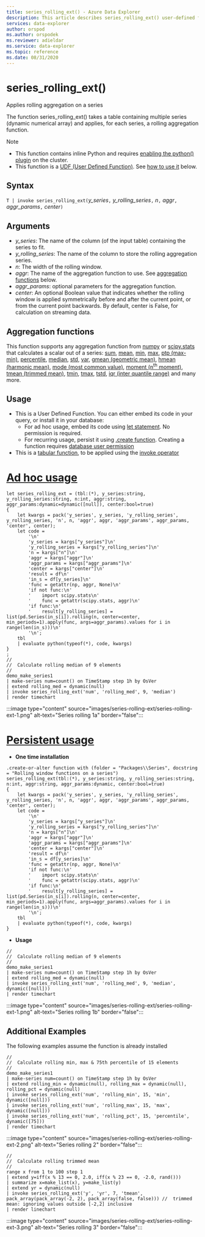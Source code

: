 ```yaml
---
title: series_rolling_ext() - Azure Data Explorer
description: This article describes series_rolling_ext() user-defined function in Azure Data Explorer.
services: data-explorer
author: orspod
ms.author: orspodek
ms.reviewer: adieldar
ms.service: data-explorer
ms.topic: reference
ms.date: 08/31/2020
---
```

# series_rolling_ext()

Applies rolling aggregation on a series 

The function series_rolling_ext() takes a table containing multiple series (dynamic numerical array) and applies, for each series, a rolling aggregation function.

> [!NOTE]
>* This function contains inline Python and requires [enabling the python() plugin](../../query/pythonplugin.md#enable-the-plugin) on the cluster.
>* This function is a [UDF (User Defined Function)](../../query/functions/user-defined-functions.md). See [how to use it](#usage) below.

## Syntax

`T | invoke series_rolling_ext(`*y_series*`,` *y_rolling_series*`,` *n*`,` *aggr*`,` *aggr_params*`,` *center*`)`

## Arguments

* *y_series*: The name of the column (of the input table) containing the series to fit.
* *y_rolling_series*: The name of the column to store the rolling aggregation series.
* *n*: The width of the rolling window.
* *aggr*: The name of the aggregation function to use. See [aggregation functions](#aggregation-functions) below.
* *aggr_params*: optional parameters for the aggregation function.
* *center*: An optional Boolean value that indicates whether the rolling window is applied symmetrically before and after the current point, or from the current point backwards. By default, center is False, for calculation on streaming data.

## Aggregation functions

This function supports any aggregation function from [numpy](https://numpy.org/) or [scipy.stats](https://docs.scipy.org/doc/scipy/reference/stats.html#module-scipy.stats) that calculates a scalar out of a series: [sum](https://numpy.org/doc/stable/reference/generated/numpy.sum.html#numpy.sum), [mean](https://numpy.org/doc/stable/reference/generated/numpy.mean.html?highlight=mean#numpy.mean), [min](https://numpy.org/doc/stable/reference/generated/numpy.amin.html#numpy.amin), [max](https://numpy.org/doc/stable/reference/generated/numpy.amax.html), [ptp (max-min)](https://numpy.org/doc/stable/reference/generated/numpy.ptp.html), [percentile](https://numpy.org/doc/stable/reference/generated/numpy.percentile.html), [median](https://numpy.org/doc/stable/reference/generated/numpy.median.html), [std](https://numpy.org/doc/stable/reference/generated/numpy.std.html), [var](https://numpy.org/doc/stable/reference/generated/numpy.var.html), [gmean (geometric mean)](https://docs.scipy.org/doc/scipy/reference/generated/scipy.stats.gmean.html), [hmean (harmonic mean)](https://docs.scipy.org/doc/scipy/reference/generated/scipy.stats.hmean.html), [mode (most common value)](https://docs.scipy.org/doc/scipy/reference/generated/scipy.stats.mode.html), [moment (n<sup>th</sup> moment)](https://docs.scipy.org/doc/scipy/reference/generated/scipy.stats.moment.html), [tmean (trimmed mean)](https://docs.scipy.org/doc/scipy/reference/generated/scipy.stats.tmean.html), [tmin](https://docs.scipy.org/doc/scipy/reference/generated/scipy.stats.tmin.html), [tmax](https://docs.scipy.org/doc/scipy/reference/generated/scipy.stats.tmax.html), [tstd](https://docs.scipy.org/doc/scipy/reference/generated/scipy.stats.tstd.html), [iqr (inter quantile range)](https://docs.scipy.org/doc/scipy/reference/generated/scipy.stats.iqr.html) and many more.

## Usage

* This is a User Defined Function. You can either embed its code in your query, or install it in your database:
    * For ad hoc usage, embed its code using [let statement](../../query/letstatement.md). No permission is required.
    * For recurring usage, persist it using [.create function](../../management/create-function.md). Creating a function requires [database user permission](../../management/access-control/role-based-authorization.md)
* This is a [tabular function](../../query/functions/user-defined-functions.md#tabular-function), to be applied using the [invoke operator](../../query/invokeoperator.md)

# [Ad hoc usage](#tab/adhoc)

<!-- csl: https://help.kusto.windows.net:443/Samples -->
```kusto
let series_rolling_ext = (tbl:(*), y_series:string, y_rolling_series:string, n:int, aggr:string, aggr_params:dynamic=dynamic([null]), center:bool=true)
{
    let kwargs = pack('y_series', y_series, 'y_rolling_series', y_rolling_series, 'n', n, 'aggr', aggr, 'aggr_params', aggr_params, 'center', center);
    let code =
        '\n'
        'y_series = kargs["y_series"]\n'
        'y_rolling_series = kargs["y_rolling_series"]\n'
        'n = kargs["n"]\n'
        'aggr = kargs["aggr"]\n'
        'aggr_params = kargs["aggr_params"]\n'
        'center = kargs["center"]\n'
        'result = df\n'
        'in_s = df[y_series]\n'
        'func = getattr(np, aggr, None)\n'
        'if not func:\n'
        '    import scipy.stats\n'
        '    func = getattr(scipy.stats, aggr)\n'
        'if func:\n'
        '    result[y_rolling_series] = list(pd.Series(in_s[i]).rolling(n, center=center, min_periods=1).apply(func, args=aggr_params).values for i in range(len(in_s)))\n'
        '\n';
    tbl
    | evaluate python(typeof(*), code, kwargs)
}
;
//
//  Calculate rolling median of 9 elements
//
demo_make_series1
| make-series num=count() on TimeStamp step 1h by OsVer
| extend rolling_med = dynamic(null)
| invoke series_rolling_ext('num', 'rolling_med', 9, 'median')
| render timechart
```

:::image type="content" source="images/series-rolling-ext/series-rolling-ext-1.png" alt-text="Series rolling 1a" border="false":::

# [Persistent usage](#tab/persistent)

* **One time installation**
<!-- csl: https://help.kusto.windows.net:443/Samples -->
```kusto
.create-or-alter function with (folder = "Packages\\Series", docstring = "Rolling window functions on a series")
series_rolling_ext(tbl:(*), y_series:string, y_rolling_series:string, n:int, aggr:string, aggr_params:dynamic, center:bool=true)
{
    let kwargs = pack('y_series', y_series, 'y_rolling_series', y_rolling_series, 'n', n, 'aggr', aggr, 'aggr_params', aggr_params, 'center', center);
    let code =
        '\n'
        'y_series = kargs["y_series"]\n'
        'y_rolling_series = kargs["y_rolling_series"]\n'
        'n = kargs["n"]\n'
        'aggr = kargs["aggr"]\n'
        'aggr_params = kargs["aggr_params"]\n'
        'center = kargs["center"]\n'
        'result = df\n'
        'in_s = df[y_series]\n'
        'func = getattr(np, aggr, None)\n'
        'if not func:\n'
        '    import scipy.stats\n'
        '    func = getattr(scipy.stats, aggr)\n'
        'if func:\n'
        '    result[y_rolling_series] = list(pd.Series(in_s[i]).rolling(n, center=center, min_periods=1).apply(func, args=aggr_params).values for i in range(len(in_s)))\n'
        '\n';
    tbl
    | evaluate python(typeof(*), code, kwargs)
}
```

* **Usage**
<!-- csl: https://help.kusto.windows.net:443/Samples -->
```kusto
//
//  Calculate rolling median of 9 elements
//
demo_make_series1
| make-series num=count() on TimeStamp step 1h by OsVer
| extend rolling_med = dynamic(null)
| invoke series_rolling_ext('num', 'rolling_med', 9, 'median', dynamic([null]))
| render timechart
```

:::image type="content" source="images/series-rolling-ext/series-rolling-ext-1.png" alt-text="Series rolling 1b" border="false":::

## Additional Examples

The following examples assume the function is already installed

<!-- csl: https://help.kusto.windows.net:443/Samples -->
```kusto
//
//  Calculate rolling min, max & 75th percentile of 15 elements
//
demo_make_series1
| make-series num=count() on TimeStamp step 1h by OsVer
| extend rolling_min = dynamic(null), rolling_max = dynamic(null), rolling_pct = dynamic(null)
| invoke series_rolling_ext('num', 'rolling_min', 15, 'min', dynamic([null]))
| invoke series_rolling_ext('num', 'rolling_max', 15, 'max', dynamic([null]))
| invoke series_rolling_ext('num', 'rolling_pct', 15, 'percentile', dynamic([75]))
| render timechart
```

:::image type="content" source="images/series-rolling-ext/series-rolling-ext-2.png" alt-text="Series rolling 2" border="false":::

<!-- csl: https://help.kusto.windows.net:443/Samples -->
```kusto
//
//  Calculate rolling trimmed mean
//
range x from 1 to 100 step 1
| extend y=iff(x % 13 == 0, 2.0, iff(x % 23 == 0, -2.0, rand()))
| summarize x=make_list(x), y=make_list(y)
| extend yr = dynamic(null)
| invoke series_rolling_ext('y', 'yr', 7, 'tmean', pack_array(pack_array(-2, 2), pack_array(false, false))) //  trimmed mean: ignoring values outside [-2,2] inclusive
| render linechart
```

:::image type="content" source="images/series-rolling-ext/series-rolling-ext-3.png" alt-text="Series rolling 3" border="false":::
